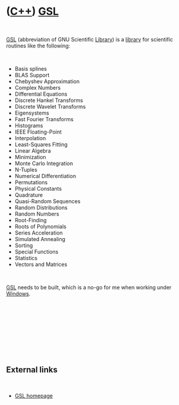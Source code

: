 



 

 

 

 

 

([C++](Cpp.htm)) [GSL](CppGsl.htm)
==================================

 

[GSL](CppGsl.htm) (abbreviation of GNU Scientific
[Library](CppLibrary.htm)) is a [library](CppLibrary.htm) for scientific
routines like the following:

 

-   Basis splines
-   BLAS Support
-   Chebyshev Approximation
-   Complex Numbers
-   Differential Equations
-   Discrete Hankel Transforms
-   Discrete Wavelet Transforms
-   Eigensystems
-   Fast Fourier Transforms
-   Histograms
-   IEEE Floating-Point
-   Interpolation
-   Least-Squares Fitting
-   Linear Algebra
-   Minimization
-   Monte Carlo Integration
-   N-Tuples
-   Numerical Differentiation
-   Permutations
-   Physical Constants
-   Quadrature
-   Quasi-Random Sequences
-   Random Distributions
-   Random Numbers
-   Root-Finding
-   Roots of Polynomials
-   Series Acceleration
-   Simulated Annealing
-   Sorting
-   Special Functions
-   Statistics
-   Vectors and Matrices

 

[GSL](CppGsl.htm) needs to be built, which is a no-go for me when
working under [Windows](CppWindows.htm).

 

 

 

 

 

External links
--------------

 

-   [GSL homepage](http://www.gnu.org/software/gsl)

 

 

 

 

 





 



